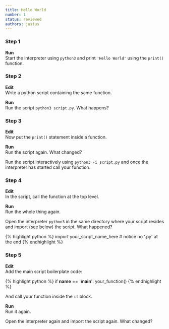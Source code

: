 ```yaml
---
title: Hello World
number: 1
status: reviewed
authors: justus
---
```


### Step 1

__Run__  
Start the interpreter using `python3` and print `'Hello World'` using the `print()` function.

### Step 2

__Edit__  
Write a python script containing the same function.

__Run__  
Run the script `python3 script.py`. What happens?

### Step 3

__Edit__  
Now put the `print()` statement inside a function.

__Run__  
Run the script again. What changed?

Run the script interactively using `python3 -i script.py` and once the interpreter has started call your function.

### Step 4

__Edit__  
In the script, call the function at the top level.

__Run__  
Run the whole thing again.

Open the interpreter `python3` in the same directory where your script resides and import (see below) the script. What happened?

{% highlight python %}
import your_script_name_here  # notice no '.py' at the end
{% endhighlight %}

### Step 5

__Edit__  
Add the main script boilerplate code:

{% highlight python %}
if __name__ == '__main__':
    your_function()
{% endhighlight %}

And call your function inside the `if` block.

__Run__  
Run it again.

Open the interpreter again and import the script again. What changed?
